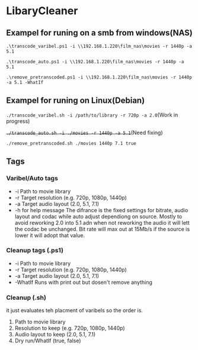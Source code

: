 # LibaryCleaner
## Exampel for runing on a smb from windows(NAS)
```.\transcode_varibel.ps1 -i \\192.168.1.220\film_nas\movies -r 1440p -a 5.1```

```.\transcode_auto.ps1 -i \\192.168.1.220\film_nas\movies -r 1440p -a 5.1```

```.\remove_pretranscoded.ps1 -i \\192.168.1.220\film_nas\movies -r 1440p -a 5.1 -WhatIf```

## Exampel for runing on Linux(Debian)

```./transcode_varibel.sh -i /path/to/library -r 720p -a 2.0```(Work in progress)

~~```./transcode_auto.sh -i ./movies -r 1440p -a 5.1```~~(Need fixing)

```./remove_pretranscoded.sh ./movies 1440p 7.1 true```

## Tags
### Varibel/Auto tags
- -i   Path to movie library
- -r   Target resolution (e.g. 720p, 1080p, 1440p)
- -a   Target audio layout (2.0, 5.1, 7.1)
- -h for help message
The difrance is the fixed settings for bitrate, audio layout and codac while auto adjust dependiong on source. Mostly to avoid reworking 2.0 into 5.1 adn when not reworking the audio it will lett the codac be unchanged. Bit rate will max out at 15Mb/s if the source is lower it will adopt that value.

### Cleanup tags (.ps1)
- -i   Path to movie library
- -r   Target resolution (e.g. 720p, 1080p, 1440p)
- -a   Target audio layout (2.0, 5.1, 7.1)
- -WhatIf Runs with print out but dosen't remove anything

### Cleanup (.sh)
it just evaluates teh placment of varibels so the order is.
1. Path to movie library
2. Resolution to keep (e.g. 720p, 1080p, 1440p)
3. Audio layout to keep (2.0, 5.1, 7.1)
4. Dry run/WhatIf (true, false)